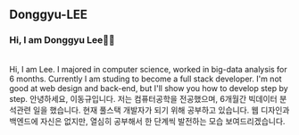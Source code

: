 <h2>Donggyu-LEE</h2>

<h3>Hi, I am Donggyu Lee👋🏻</h3>
<br>
Hi, I am Lee. I majored in computer science, worked in big-data analysis for 6 months. Currently I am studing to become a full stack developer. I'm not good at web design and back-end, but I'll show you how to develop step by step.
안녕하세요, 이동규입니다. 저는 컴퓨터공학을 전공했으며, 6개월간 빅데이터 분석관련 일을 했습니다. 현재 풀스택 개발자가 되기 위해 공부하고 있습니다. 웹 디자인과 백엔드에 자신은 없지만, 열심히 공부해서 한 단계씩 발전하는 모습 보여드리겠습니다.
